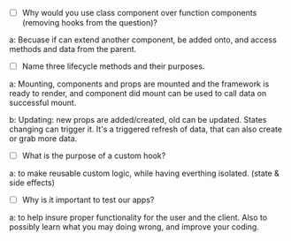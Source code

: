 - [ ] Why would you use class component over function components (removing hooks from the question)?

a: Becuase if can extend another component, be added onto, and access methods and data from the parent.

- [ ] Name three lifecycle methods and their purposes.

a: Mounting, components and props are mounted and the framework is ready to render, and component did mount can be used to call data on successful mount.

b: Updating: new props are added/created, old can be updated. States changing can trigger it. It's a triggered refresh of data, that can also create or grab more data.

- [ ] What is the purpose of a custom hook?

a: to make reusable custom logic, while having everthing isolated. (state & side effects)

- [ ] Why is it important to test our apps?

a: to help insure proper functionality for the user and the client. Also to possibly learn what you may doing wrong, and improve your coding.